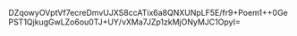 DZqowyOVptVf7ecreDmvUJXS8ccATix6a8QNXUNpLF5E/fr9+Poem1++0GePST1QjkugGwLZo6ou0TJ+UY/vXMa7JZp1zkMjONyMJC1OpyI=